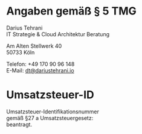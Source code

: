 # Angaben gemäß § 5 TMG
Darius Tehrani  
IT Strategie & Cloud Architektur Beratung

Am Alten Stellwerk 40  
50733 Köln  

Telefon: +49 170 90 96 148  
E-Mail:	dt@dariustehrani.io

# Umsatzsteuer-ID

Umsatzsteuer-Identifikationsnummer  
gemäß §27 a Umsatzsteuergesetz:  
beantragt.